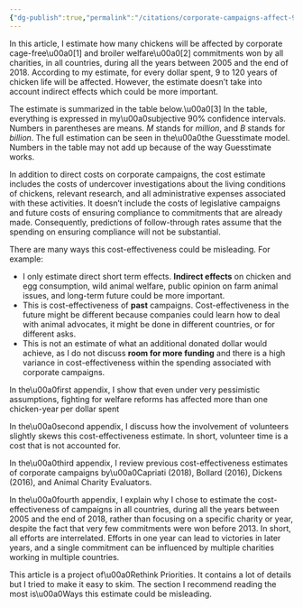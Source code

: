 ```yaml
---
{"dg-publish":true,"permalink":"/citations/corporate-campaigns-affect-9-to-120-years-of-chicken-life-per-dollar-spent-rethink-priorities/","tags":["wild_animals - \"chickens coporate_campaigns\""],"created":"2025-10-23T17:42:44.995+01:00","updated":"2025-10-23T19:20:34.043+01:00"}
---
```


In this article, I estimate how many chickens will be affected by corporate cage-free\u00a0[1] and broiler welfare\u00a0[2] commitments won by all charities, in all countries, during all the years between 2005 and the end of 2018. According to my estimate, for every dollar spent, 9 to 120 years of chicken life will be affected. However, the estimate doesn’t take into account indirect effects which could be more important.

The estimate is summarized in the table below.\u00a0[3] In the table, everything is expressed in my\u00a0subjective 90% confidence intervals. Numbers in parentheses are means. _M_ stands for _million_, and _B_ stands for _billion_. The full estimation can be seen in the\u00a0the Guesstimate model. Numbers in the table may not add up because of the way Guesstimate works.



In addition to direct costs on corporate campaigns, the cost estimate includes the costs of undercover investigations about the living conditions of chickens, relevant research, and all administrative expenses associated with these activities. It doesn’t include the costs of legislative campaigns and future costs of ensuring compliance to commitments that are already made. Consequently, predictions of follow-through rates assume that the spending on ensuring compliance will not be substantial.

There are many ways this cost-effectiveness could be misleading. For example:

*   I only estimate direct short term effects. **Indirect effects** on chicken and egg consumption, wild animal welfare, public opinion on farm animal issues, and long-term future could be more important.
*   This is cost-effectiveness of **past** campaigns. Cost-effectiveness in the future might be different because companies could learn how to deal with animal advocates, it might be done in different countries, or for different asks.
*   This is not an estimate of what an additional donated dollar would achieve, as I do not discuss **room for more funding** and there is a high variance in cost-effectiveness within the spending associated with corporate campaigns.

In the\u00a0first appendix, I show that even under very pessimistic assumptions, fighting for welfare reforms has affected more than one chicken-year per dollar spent

In the\u00a0second appendix, I discuss how the involvement of volunteers slightly skews this cost-effectiveness estimate. In short, volunteer time is a cost that is not accounted for.

In the\u00a0third appendix, I review previous cost-effectiveness estimates of corporate campaigns by\u00a0Capriati (2018), Bollard (2016), Dickens (2016), and Animal Charity Evaluators.

In the\u00a0fourth appendix, I explain why I chose to estimate the cost-effectiveness of campaigns in all countries, during all the years between 2005 and the end of 2018, rather than focusing on a specific charity or year, despite the fact that very few commitments were won before 2013. In short, all efforts are interrelated. Efforts in one year can lead to victories in later years, and a single commitment can be influenced by multiple charities working in multiple countries.

This article is a project of\u00a0Rethink Priorities. It contains a lot of details but I tried to make it easy to skim. The section I recommend reading the most is\u00a0Ways this estimate could be misleading.